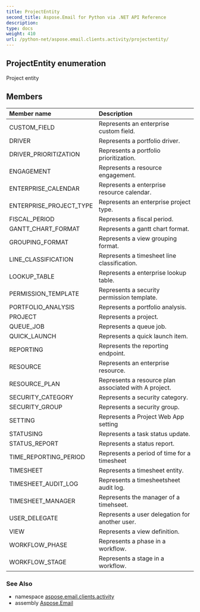 ```yaml
---
title: ProjectEntity
second_title: Aspose.Email for Python via .NET API Reference
description: 
type: docs
weight: 410
url: /python-net/aspose.email.clients.activity/projectentity/
---
```


## ProjectEntity enumeration

Project entity

## Members
| Member name | Description |
| :- | :- |
|CUSTOM_FIELD|Represents an enterprise custom field.|
|DRIVER|Represents a portfolio driver.|
|DRIVER_PRIORITIZATION|Represents a portfolio prioritization.|
|ENGAGEMENT|Represents a resource engagement.|
|ENTERPRISE_CALENDAR|Represents a enterprise resource calendar.|
|ENTERPRISE_PROJECT_TYPE|Represents an enterprise project type.|
|FISCAL_PERIOD|Represents a fiscal period.|
|GANTT_CHART_FORMAT|Represents a gantt chart format.|
|GROUPING_FORMAT|Represents a view grouping format.|
|LINE_CLASSIFICATION|Represents a timesheet line classification.|
|LOOKUP_TABLE|Represents a enterprise lookup table.|
|PERMISSION_TEMPLATE|Represents a security permission template.|
|PORTFOLIO_ANALYSIS|Represents a portfolio analysis.|
|PROJECT|Represents a project.|
|QUEUE_JOB|Represents a queue job.|
|QUICK_LAUNCH|Represents a quick launch item.|
|REPORTING|Represents the reporting endpoint.|
|RESOURCE|Represents an enterprise resource.|
|RESOURCE_PLAN|Represents a resource plan associated with A project.|
|SECURITY_CATEGORY|Represents a security category.|
|SECURITY_GROUP|Represents a security group.|
|SETTING|Represents a Project Web App setting|
|STATUSING|Represents a task status update.|
|STATUS_REPORT|Represents a status report.|
|TIME_REPORTING_PERIOD|Represents a period of time for a timesheet|
|TIMESHEET|Represents a timesheet entity.|
|TIMESHEET_AUDIT_LOG|Represents a timesheetsheet audit log.|
|TIMESHEET_MANAGER|Represents the manager of a timehseet.|
|USER_DELEGATE|Represents a user delegation for another user.|
|VIEW|Represents a view definition.|
|WORKFLOW_PHASE|Represents a phase in a workflow.|
|WORKFLOW_STAGE|Represents a stage in a workflow.|

### See Also

* namespace [aspose.email.clients.activity](/email/python-net/aspose.email.clients.activity/)
* assembly [Aspose.Email](/email/python-net/)

